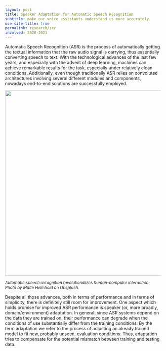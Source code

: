 ```yaml
---
layout: post
title: Speaker Adaptation for Automatic Speech Recognition
subtitle: make our voice assistants understand us more accurately
use-site-title: true
permalink: research/srr
involved: 2020-2021
---
```


Automatic Speech Recognition (ASR) is the process of automatically getting the textual information that the raw audio signal is carrying, thus essentially converting speech to text. With the technological advances of the last few years, and especially with the advent of deep learning, machines can achieve remarkable results for the task, especially under relatively clean conditions. Additionally, even though traditionally ASR relies on convoluted architectures involving several different modules and components,
nowadays end-to-end solutions are successfully employed.

<p align="center">
  <img src="/img/malte_helmhold_unsplash.jpg" width="600">  
</p>
<em><font size="-1">
Automatic speech recognition revolutionalizes human-computer interaction.  </br>
Photo by Malte Helmhold on Unsplash.
</font></em>

Despite all those advances, both in terms of performance and in terms of simplicity, there is definitely still room for improvement. One aspect which holds promise for improved ASR performance is speaker (or, more broadly, domain/environment) adaptation. In general, since ASR systems depend on the data they are trained on, their performance can degrade when the conditions of use substantially differ from the training conditions. By the term adaptation we refer to the process of adjusting an already trained model to fit new, probably unseen, evaluation conditions. Thus, adaptation tries to compensate for the potential mismatch between training and testing data. 

<!-- Even though there has been a considerable amount of research on the topic of speaker (or accent/domain) adaptation for traditional ASR systems yielding significant
performance improvements, this is still a relatively under-explored topic in the context of end-to-end ASR. Being able to successfully adapt the ASR mechanism behind Siri would have a tremendous impact on the user experience, since Apple users expect their smart assistant to recognize their speech fast and accurately within their specific environment and using their own voice and accent. -->
